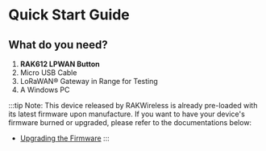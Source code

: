 # Quick Start Guide

<rk-img
  src="/assets/images/quick-start-guide/rak612/quick-start-guide/rak612-overview.jpg"
  width="100%"
  figure-number="1"
  caption="RAK612 LPWAN Button"
/>

## What do you need?

1. **RAK612 LPWAN Button**
2. Micro USB Cable
3. LoRaWAN® Gateway in Range for Testing
4. A Windows PC

<rk-btn
  src="https://store.rakwireless.com/products/rak612-lora-button"
  label="Buy a RAK612 LPWAN Button"
  _blank
/>

:::tip Note:
This device released by RAKWireless is already pre-loaded with its latest firmware upon manufacture. If you want to have your device's firmware burned or upgraded, please refer to the documentations below:
* [Upgrading the Firmware](upgrading-the-firmware.html)
:::

